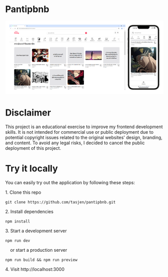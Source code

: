 # Pantipbnb

![](images/preview.png)

# Disclaimer

This project is an educational exercise to improve my frontend development skills. It is not intended for commercial use or public deployment due to potential copyright issues related to the original websites' design, branding, and content. To avoid any legal risks, I decided to cancel the public deployment of this project.

# Try it locally

You can easily try out the application by following these steps:

1\. Clone this repo

```
git clone https://github.com/tasjen/pantipbnb.git
```

2\. Install dependencies

```
npm install
```

3\. Start a development server

```
npm run dev
```

&nbsp;&nbsp;&nbsp;&nbsp;or start a production server

```
npm run build && npm run preview
```

4\. Visit http://localhost:3000
